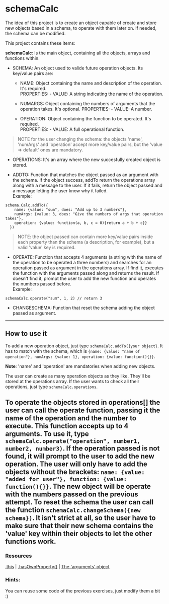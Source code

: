 # schemaCalc

The idea of this project is to create an object capable of create and store new objects based in a schema, to operate with them later on. If needed, the schema can be modified.

This project contains these items:

**schemaCalc**: Is the main object, containing all the objects, arrays and functions within.

+ SCHEMA: An object used to valide future operation objects. Its key/value pairs are:  
    * NAME: Object containing the name and description of the operation. It's required.  
      PROPERTIES:  - VALUE: A string indicating the name of the operation.  

    * NUMARGS: Object containing the numbers of arguments that the operation takes. It's optional.
       PROPERTIES:  - VALUE: A number.  

    * OPERATION: Object containing the function to be operated. It's required.  
       PROPERTIES: - VALUE: A full operational function.

> NOTE for the user changing the schema: the objects 'name', 'numArgs' and 'operation' accept more key/value pairs, but the 'value => default' ones are mandatory.

+ OPERATIONS: It's an array where the new succesfully created object is stored.

+ ADDTO: Function that matches the object passed as an argument with the schema. If the object success, addTo return the operations array along with a message to the user. If it fails, return the object passed and a message letting the user know why it failed.  
Example:   

```
schema.Calc.addTo({
    name: {value: "sum", does: "Add up to 3 numbers"},
    numArgs: {value: 3, does: "Give the numbers of args that operation takes"},
    operation: {value: function(a, b, c = 0){return a + b + c}}
  })
```

> NOTE: the object passed can contain more key/value pairs inside each property than the schema (a description, for example), but a valid 'value' key is required.

+ OPERATE: Function that accepts 4 arguments (a string with the name of the operation to be operated a three numbers) and searches for an operation passed as argument in the operations array. If find it, executes the function with the arguments passed along and returns the result. If doesn't find it, prompt the user to add the new function and operates the numbers passed before.  
Example:

```
schemaCalc.operate("sum", 1, 2) // return 3
```

+ CHANGESCHEMA: Function that reset the schema adding the object passed as argument.

---



## How to use it

 To add a new operation object, just type `schemaCalc.addTo({your object}`. It has to match with the schema, which is `{name: {value: "name of operation"}, numArgs: {value: 1}, operation: {value: function(){}}`.

 **Note**: 'name' and 'operation' are mandatories when adding new objects.

 The user can create as many operation objects as they like. They'll be stored at the operations array. If the user wants to check all their operations, just type `schemaCalc.operations`.

 To operate the objects stored in operations[] the user can call the operate function, passing it the name of the operation and the number to execute. This function accepts up to 4 arguments. To use it, type `schemaCalc.operate("operation", number1, number2, number3)`. If the operation passed is not found, it will prompt to the user to add the new operation. The user will only have to add the objects without the brackets: `name: {value: "added for user"}, function: {value: function(){}}`. The new object will be operate with the numbers passed on the previous attempt.
 To reset the schema the user can call the function `schemaCalc.changeSchema({new schema})`. It isn't strict at all, so **the user have to make sure that their new schema contains the 'value' key** within their objects to let the other functions work.
 ---

### Resources

[.this](https://developer.mozilla.org/en-US/docs/Web/JavaScript/Reference/Operators/this) | [.hasOwnProperty()](https://developer.mozilla.org/en/docs/Web/JavaScript/Reference/Global_Objects/Object/hasOwnProperty) | [The 'arguments' object](https://javascriptweblog.wordpress.com/2011/01/18/javascripts-arguments-object-and-beyond/)

### Hints:
You can reuse some code of the previous exercises, just modify them a bit :)
